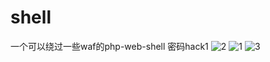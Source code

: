 # shell
一个可以绕过一些waf的php-web-shell
密码hack1
![2](https://user-images.githubusercontent.com/90552883/229329758-e710e9eb-4ff5-494b-96de-e94ddeffa485.PNG)
![1](https://user-images.githubusercontent.com/90552883/229329759-be918412-97fe-4bf2-b039-477ad2afdc4d.PNG)
![3](https://user-images.githubusercontent.com/90552883/229329919-b6af1b86-3ce6-470c-bd13-e4eef2500599.PNG)
